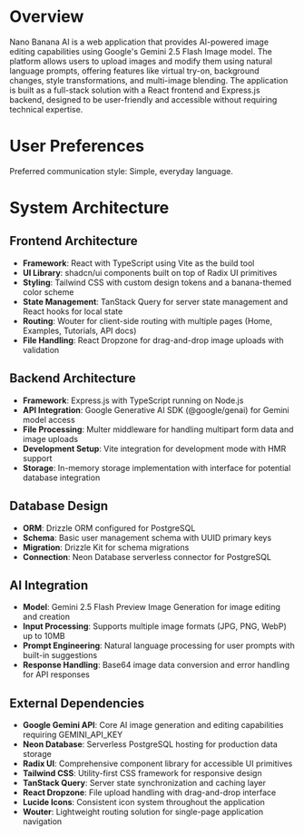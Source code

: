 # Overview

Nano Banana AI is a web application that provides AI-powered image editing capabilities using Google's Gemini 2.5 Flash Image model. The platform allows users to upload images and modify them using natural language prompts, offering features like virtual try-on, background changes, style transformations, and multi-image blending. The application is built as a full-stack solution with a React frontend and Express.js backend, designed to be user-friendly and accessible without requiring technical expertise.

# User Preferences

Preferred communication style: Simple, everyday language.

# System Architecture

## Frontend Architecture
- **Framework**: React with TypeScript using Vite as the build tool
- **UI Library**: shadcn/ui components built on top of Radix UI primitives
- **Styling**: Tailwind CSS with custom design tokens and a banana-themed color scheme
- **State Management**: TanStack Query for server state management and React hooks for local state
- **Routing**: Wouter for client-side routing with multiple pages (Home, Examples, Tutorials, API docs)
- **File Handling**: React Dropzone for drag-and-drop image uploads with validation

## Backend Architecture
- **Framework**: Express.js with TypeScript running on Node.js
- **API Integration**: Google Generative AI SDK (@google/genai) for Gemini model access
- **File Processing**: Multer middleware for handling multipart form data and image uploads
- **Development Setup**: Vite integration for development mode with HMR support
- **Storage**: In-memory storage implementation with interface for potential database integration

## Database Design
- **ORM**: Drizzle ORM configured for PostgreSQL
- **Schema**: Basic user management schema with UUID primary keys
- **Migration**: Drizzle Kit for schema migrations
- **Connection**: Neon Database serverless connector for PostgreSQL

## AI Integration
- **Model**: Gemini 2.5 Flash Preview Image Generation for image editing and creation
- **Input Processing**: Supports multiple image formats (JPG, PNG, WebP) up to 10MB
- **Prompt Engineering**: Natural language processing for user prompts with built-in suggestions
- **Response Handling**: Base64 image data conversion and error handling for API responses

## External Dependencies

- **Google Gemini API**: Core AI image generation and editing capabilities requiring GEMINI_API_KEY
- **Neon Database**: Serverless PostgreSQL hosting for production data storage
- **Radix UI**: Comprehensive component library for accessible UI primitives
- **Tailwind CSS**: Utility-first CSS framework for responsive design
- **TanStack Query**: Server state synchronization and caching layer
- **React Dropzone**: File upload handling with drag-and-drop interface
- **Lucide Icons**: Consistent icon system throughout the application
- **Wouter**: Lightweight routing solution for single-page application navigation